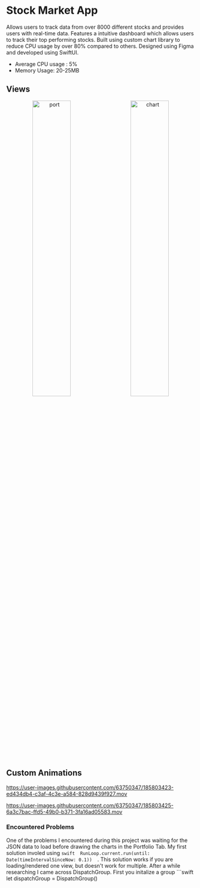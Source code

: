 # Stock Market App

Allows users to track data from over 8000 different stocks and provides users with real-time data. Features a intuitive dashboard which allows users to track their top performing stocks. Built using custom chart library to reduce CPU usage by over 80% compared to others. Designed using Figma and developed using SwiftUI.
* Average CPU usage : 5%
* Memory Usage: 20-25MB


## Views

<p align="center">
  <img alt="port" src="https://raw.githubusercontent.com/wchen6544/NewStockMarket/main/Screen%20Shot%202022-08-21%20at%201.15.27%20PM.png" width="45%">
&nbsp; &nbsp; &nbsp; &nbsp;
  <img alt="chart" src="https://raw.githubusercontent.com/wchen6544/NewStockMarket/main/Screen%20Shot%202022-08-21%20at%201.15.36%20PM.png" width="45%">
</p>


## Custom Animations


https://user-images.githubusercontent.com/63750347/185803423-ed434db4-c3af-4c3e-a584-828d9439f927.mov



https://user-images.githubusercontent.com/63750347/185803425-6a3c7bac-ffd5-49b0-b371-3fa16ad05583.mov

### Encountered Problems

One of the problems I encountered during this project was waiting for the JSON data to load before drawing the charts in the Portfolio Tab. My first solution involed using ```swift 
RunLoop.current.run(until: Date(timeIntervalSinceNow: 0.1)) 
```. This solution works if you are loading/rendered one view, but doesn't work for multiple. After a while researching I came across DispatchGroup. First you initalize a group ```swift 
let dispatchGroup = DispatchGroup() 
```. Then you enter the group and when the data is loaded you can leave. After leaving include a dispatchGroup.wait() command until your return block
